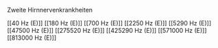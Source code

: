Zweite Hirnnervenkrankheiten

[[40 Hz (E)]]
[[180 Hz (E)]]
[[700 Hz (E)]]
[[2250 Hz (E)]]
[[5290 Hz (E)]]
[[47500 Hz (E)]]
[[275520 Hz (E)]]
[[425290 Hz (E)]]
[[571000 Hz (E)]]
[[813000 Hz (E)]]